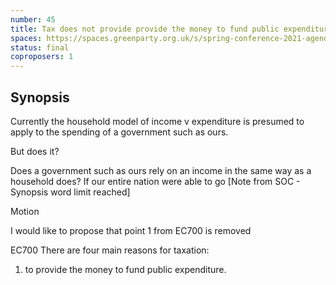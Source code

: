 ```yaml
---
number: 45
title: Tax does not provide provide the money to fund public expenditure.
spaces: https://spaces.greenparty.org.uk/s/spring-conference-2021-agenda-forum2/?contentId=79501
status: final
coproposers: 1
---
```

## Synopsis

Currently the household model of income v expenditure is presumed to apply to the spending of a government such as ours.

But does it?

Does a government such as ours rely on an income in the same way as a household does? If our entire nation were able to go [Note from SOC - Synopsis word limit reached]

Motion

I would like to propose that point 1 from EC700 is removed

EC700 There are four main reasons for taxation:

1. to provide the money to fund public expenditure.
